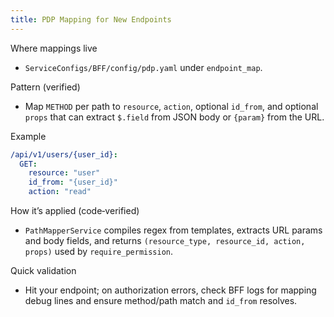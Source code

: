 ```yaml
---
title: PDP Mapping for New Endpoints
---
```


Where mappings live

- `ServiceConfigs/BFF/config/pdp.yaml` under `endpoint_map`.

Pattern (verified)

- Map `METHOD` per path to `resource`, `action`, optional `id_from`, and optional `props` that can extract `$.field` from JSON body or `{param}` from the URL.

Example

```yaml
/api/v1/users/{user_id}:
  GET:
    resource: "user"
    id_from: "{user_id}"
    action: "read"
```

How it’s applied (code‑verified)

- `PathMapperService` compiles regex from templates, extracts URL params and body fields, and returns `(resource_type, resource_id, action, props)` used by `require_permission`.

Quick validation

- Hit your endpoint; on authorization errors, check BFF logs for mapping debug lines and ensure method/path match and `id_from` resolves.


